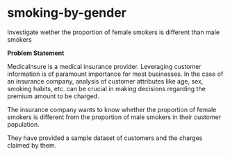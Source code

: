 # smoking-by-gender
Investigate wether the proportion of female smokers is different than male smokers

**Problem Statement**

MedicaInsure is a medical insurance provider. Leveraging customer information is of paramount importance for most businesses. In the case of an insurance company, analysis of customer attributes like age, sex, smoking habits, etc. can be crucial in making decisions regarding the premium amount to be charged.

The insurance company wants to know whether the proportion of female smokers is different from the proportion of male smokers in their customer population.

They have provided a sample dataset of customers and the charges claimed by them.
